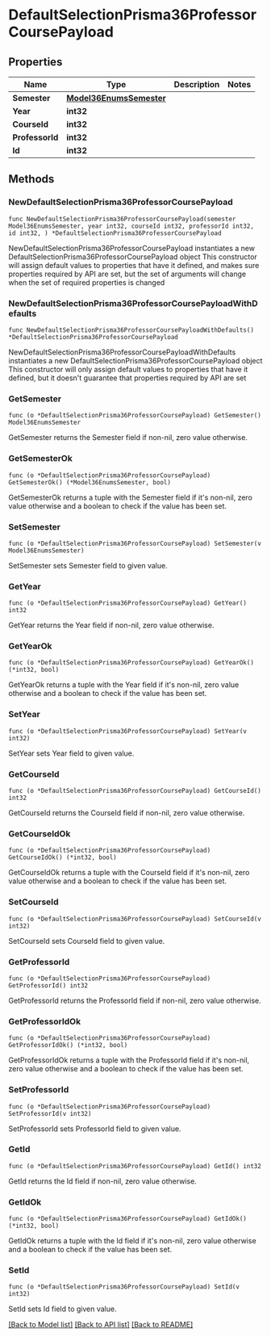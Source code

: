 # DefaultSelectionPrisma36ProfessorCoursePayload

## Properties

Name | Type | Description | Notes
------------ | ------------- | ------------- | -------------
**Semester** | [**Model36EnumsSemester**](36EnumsSemester.md) |  | 
**Year** | **int32** |  | 
**CourseId** | **int32** |  | 
**ProfessorId** | **int32** |  | 
**Id** | **int32** |  | 

## Methods

### NewDefaultSelectionPrisma36ProfessorCoursePayload

`func NewDefaultSelectionPrisma36ProfessorCoursePayload(semester Model36EnumsSemester, year int32, courseId int32, professorId int32, id int32, ) *DefaultSelectionPrisma36ProfessorCoursePayload`

NewDefaultSelectionPrisma36ProfessorCoursePayload instantiates a new DefaultSelectionPrisma36ProfessorCoursePayload object
This constructor will assign default values to properties that have it defined,
and makes sure properties required by API are set, but the set of arguments
will change when the set of required properties is changed

### NewDefaultSelectionPrisma36ProfessorCoursePayloadWithDefaults

`func NewDefaultSelectionPrisma36ProfessorCoursePayloadWithDefaults() *DefaultSelectionPrisma36ProfessorCoursePayload`

NewDefaultSelectionPrisma36ProfessorCoursePayloadWithDefaults instantiates a new DefaultSelectionPrisma36ProfessorCoursePayload object
This constructor will only assign default values to properties that have it defined,
but it doesn't guarantee that properties required by API are set

### GetSemester

`func (o *DefaultSelectionPrisma36ProfessorCoursePayload) GetSemester() Model36EnumsSemester`

GetSemester returns the Semester field if non-nil, zero value otherwise.

### GetSemesterOk

`func (o *DefaultSelectionPrisma36ProfessorCoursePayload) GetSemesterOk() (*Model36EnumsSemester, bool)`

GetSemesterOk returns a tuple with the Semester field if it's non-nil, zero value otherwise
and a boolean to check if the value has been set.

### SetSemester

`func (o *DefaultSelectionPrisma36ProfessorCoursePayload) SetSemester(v Model36EnumsSemester)`

SetSemester sets Semester field to given value.


### GetYear

`func (o *DefaultSelectionPrisma36ProfessorCoursePayload) GetYear() int32`

GetYear returns the Year field if non-nil, zero value otherwise.

### GetYearOk

`func (o *DefaultSelectionPrisma36ProfessorCoursePayload) GetYearOk() (*int32, bool)`

GetYearOk returns a tuple with the Year field if it's non-nil, zero value otherwise
and a boolean to check if the value has been set.

### SetYear

`func (o *DefaultSelectionPrisma36ProfessorCoursePayload) SetYear(v int32)`

SetYear sets Year field to given value.


### GetCourseId

`func (o *DefaultSelectionPrisma36ProfessorCoursePayload) GetCourseId() int32`

GetCourseId returns the CourseId field if non-nil, zero value otherwise.

### GetCourseIdOk

`func (o *DefaultSelectionPrisma36ProfessorCoursePayload) GetCourseIdOk() (*int32, bool)`

GetCourseIdOk returns a tuple with the CourseId field if it's non-nil, zero value otherwise
and a boolean to check if the value has been set.

### SetCourseId

`func (o *DefaultSelectionPrisma36ProfessorCoursePayload) SetCourseId(v int32)`

SetCourseId sets CourseId field to given value.


### GetProfessorId

`func (o *DefaultSelectionPrisma36ProfessorCoursePayload) GetProfessorId() int32`

GetProfessorId returns the ProfessorId field if non-nil, zero value otherwise.

### GetProfessorIdOk

`func (o *DefaultSelectionPrisma36ProfessorCoursePayload) GetProfessorIdOk() (*int32, bool)`

GetProfessorIdOk returns a tuple with the ProfessorId field if it's non-nil, zero value otherwise
and a boolean to check if the value has been set.

### SetProfessorId

`func (o *DefaultSelectionPrisma36ProfessorCoursePayload) SetProfessorId(v int32)`

SetProfessorId sets ProfessorId field to given value.


### GetId

`func (o *DefaultSelectionPrisma36ProfessorCoursePayload) GetId() int32`

GetId returns the Id field if non-nil, zero value otherwise.

### GetIdOk

`func (o *DefaultSelectionPrisma36ProfessorCoursePayload) GetIdOk() (*int32, bool)`

GetIdOk returns a tuple with the Id field if it's non-nil, zero value otherwise
and a boolean to check if the value has been set.

### SetId

`func (o *DefaultSelectionPrisma36ProfessorCoursePayload) SetId(v int32)`

SetId sets Id field to given value.



[[Back to Model list]](../README.md#documentation-for-models) [[Back to API list]](../README.md#documentation-for-api-endpoints) [[Back to README]](../README.md)


